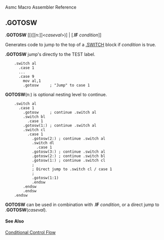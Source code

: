 Asmc Macro Assembler Reference

## .GOTOSW

.**GOTOSW** [[([[n:]]&lt;_caseval_&gt;)] | [.**IF** _condition_]]

Generates code to jump to the top of a [.SWITCH](dot-switch.md) block if _condition_ is true.

**.GOTOSW** jump's directly to the TEST label.

```
	.switch al
	  .case 1
	  ...
	  .case 9
	    mov al,1
	    .gotosw		; "Jump" to case 1
```

**GOTOSW**(n:) is optional nesting level to continue.

```
	.switch al
	  .case 1
	    .gotosw		; continue .switch al
	    .switch bl
	      .case 1
		.gotosw(1:)	; continue .switch al
		.switch cl
		  .case 1
		    .gotosw(2:) ; continue .switch al
		    .switch dl
		      .case 1
			.gotosw(3:) ; continue .switch al
			.gotosw(2:) ; continue .switch bl
			.gotosw(1:) ; continue .switch cl
			;
			; Direct jump to .switch cl / case 1
			;
			.gotosw(1:1)
		    .endsw
		.endsw
	    .endsw
	.endsw
```

**GOTOSW** can be used in combination with .**IF** _condition_, or a direct jump to .**GOTOSW**(_caseval_).

#### See Also

[Conditional Control Flow](conditional-control-flow.md)
